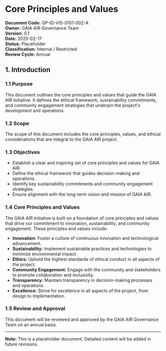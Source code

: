 # Core Principles and Values

**Document Code:** GP-ID-VIS-0101-002-A  
**Owner:** GAIA AIR Governance Team  
**Version:** 0.1  
**Date:** 2025-02-17  
**Status:** Placeholder  
**Classification:** Internal / Restricted  
**Review Cycle:** Annual  

## 1. Introduction

### 1.1 Purpose
This document outlines the core principles and values that guide the GAIA AIR initiative. It defines the ethical framework, sustainability commitments, and community engagement strategies that underpin the project's development and operations.

### 1.2 Scope
The scope of this document includes the core principles, values, and ethical considerations that are integral to the GAIA AIR project.

### 1.3 Objectives
- Establish a clear and inspiring set of core principles and values for GAIA AIR.
- Define the ethical framework that guides decision-making and operations.
- Identify key sustainability commitments and community engagement strategies.
- Ensure alignment with the long-term vision and mission of GAIA AIR.

### 1.4 Core Principles and Values
The GAIA AIR initiative is built on a foundation of core principles and values that drive our commitment to innovation, sustainability, and community engagement. These principles and values include:

- **Innovation:** Foster a culture of continuous innovation and technological advancement.
- **Sustainability:** Implement sustainable practices and technologies to minimize environmental impact.
- **Ethics:** Uphold the highest standards of ethical conduct in all aspects of the project.
- **Community Engagement:** Engage with the community and stakeholders to promote collaboration and inclusivity.
- **Transparency:** Maintain transparency in decision-making processes and operations.
- **Excellence:** Strive for excellence in all aspects of the project, from design to implementation.

### 1.5 Review and Approval
This document will be reviewed and approved by the GAIA AIR Governance Team on an annual basis.

---

**Note:** This is a placeholder document. Detailed content will be added in future revisions.
